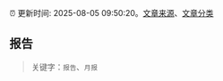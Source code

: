 :alarm_clock: 更新时间: 2025-08-05 09:50:20。[文章来源](/README.md)、[文章分类](/TAGS.md)

## 报告


> 关键字：`报告`、`月报`



